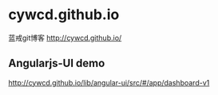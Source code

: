 # cywcd.github.io
蓝戒git博客
http://cywcd.github.io/

## Angularjs-UI demo
http://cywcd.github.io/lib/angular-ui/src/#/app/dashboard-v1
